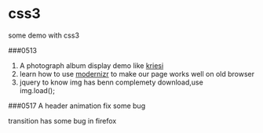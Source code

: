 css3
====

some demo with css3

###0513
1.	A photograph album display demo like [kriesi](www.kriesi.at)
2.	learn how to use [modernizr](modernizr.com) to make our page works well on old browser
3.	jquery to know img has benn complemety download,use  
  img.load();

###0517
A header animation fix some bug  	

transition has some bug in firefox 